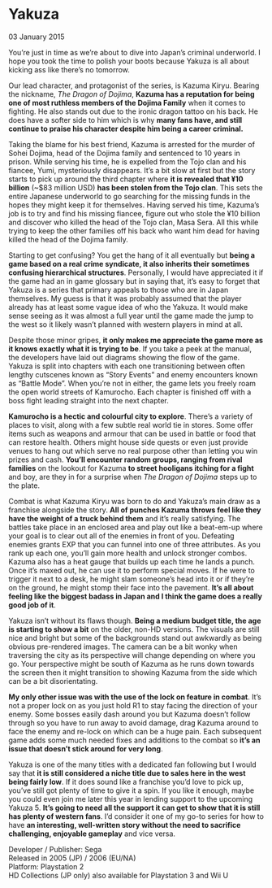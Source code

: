 # Yakuza
03 January 2015

You’re just in time as we’re about to dive into Japan’s criminal underworld. I hope you took the time to polish your boots because Yakuza is all about kicking ass like there’s no tomorrow.

Our lead character, and protagonist of the series, is Kazuma Kiryu. Bearing the nickname, _The Dragon of Dojima_, **Kazuma has a reputation for being one of most ruthless members of the Dojima Family** when it comes to fighting. He also stands out due to the ironic dragon tattoo on his back. He does have a softer side to him which is why **many fans have, and still continue to praise his character despite him being a career criminal.**

Taking the blame for his best friend, Kazuma is arrested for the murder of Sohei Dojima, head of the Dojima family and sentenced to 10 years in prison. While serving his time, he is expelled from the Tojo clan and his fiancee, Yumi, mysteriously disappears. It’s a bit slow at first but the story starts to pick up around the third chapter where **it is revealed that ¥10 billion** (\~$83 million USD) **has been stolen from the Tojo clan**. This sets the entire Japanese underworld to go searching for the missing funds in the hopes they might keep it for themselves. Having served his time, Kazuma’s job is to try and find his missing fiancee, figure out who stole the ¥10 billion and discover who killed the head of the Tojo clan, Masa Sera. All this while trying to keep the other families off his back who want him dead for having killed the head of the Dojima family.

Starting to get confusing? You get the hang of it all eventually but **being a game based on a real crime syndicate, it also inherits their sometimes confusing hierarchical structures**. Personally, I would have appreciated it if the game had an in game glossary but in saying that, it’s easy to forget that Yakuza is a series that primary appeals to those who are in Japan themselves. My guess is that it was probably assumed that the player already has at least some vague idea of who the Yakuza. It would make sense seeing as it was almost a full year until the game made the jump to the west so it likely wasn’t planned with western players in mind at all.

Despite those minor gripes, **it only makes me appreciate the game more as it knows exactly what it is trying to be**. If you take a peek at the manual, the developers have laid out diagrams showing the flow of the game. Yakuza is split into chapters with each one transitioning between often lengthy cutscenes known as “Story Events” and enemy encounters known as “Battle Mode”. When you’re not in either, the game lets you freely roam the open world streets of Kamurocho. Each chapter is finished off with a boss fight leading straight into the next chapter.

**Kamurocho is a hectic and colourful city to explore**. There’s a variety of places to visit, along with a few subtle real world tie in stores. Some offer items such as weapons and armour that can be used in battle or food that can restore health. Others might house side quests or even just provide venues to hang out which serve no real purpose other than letting you win prizes and cash. **You’ll encounter random groups, ranging from rival families** on the lookout for Kazuma **to street hooligans itching for a fight** and boy, are they in for a surprise when _The Dragon of Dojima_ steps up to the plate.

Combat is what Kazuma Kiryu was born to do and Yakuza’s main draw as a franchise alongside the story. **All of punches Kazuma throws feel like they have the weight of a truck behind them** and it’s really satisfying. The battles take place in an enclosed area and play out like a beat-em-up where your goal is to clear out all of the enemies in front of you. Defeating enemies grants EXP that you can funnel into one of three attributes. As you rank up each one, you’ll gain more health and unlock stronger combos. Kazuma also has a heat gauge that builds up each time he lands a punch. Once it’s maxed out, he can use it to perform special moves. If he were to trigger it next to a desk, he might slam someone’s head into it or if they’re on the ground, he might stomp their face into the pavement. **It’s all about feeling like the biggest badass in Japan and I think the game does a really good job of it**.

Yakuza isn’t without its flaws though. **Being a medium budget title, the age is starting to show a bit** on the older, non-HD versions. The visuals are still nice and bright but some of the backgrounds stand out awkwardly as being obvious pre-rendered images. The camera can be a bit wonky when traversing the city as its perspective will change depending on where you go. Your perspective might be south of Kazuma as he runs down towards the screen then it might transition to showing Kazuma from the side which can be a bit disorientating.

**My only other issue was with the use of the lock on feature in combat**. It’s not a proper lock on as you just hold R1 to stay facing the direction of your enemy. Some bosses easily dash around you but Kazuma doesn’t follow through so you have to run away to avoid damage, drag Kazuma around to face the enemy and re-lock on which can be a huge pain. Each subsequent game adds some much needed fixes and additions to the combat so **it’s an issue that doesn’t stick around for very long**.

Yakuza is one of the many titles with a dedicated fan following but I would say that **it is still considered a niche title due to sales here in the west being fairly low**. If it does sound like a franchise you’d love to pick up, you’ve still got plenty of time to give it a spin. If you like it enough, maybe you could even join me later this year in lending support to the upcoming Yakuza 5\. **It’s going to need all the support it can get to show that it is still has plenty of western fans**. I’d consider it one of my go-to series for how to have **an interesting, well-written story without the need to sacrifice challenging, enjoyable gameplay** and vice versa.

Developer / Publisher: Sega \
Released in 2005 (JP) / 2006 (EU/NA) \
Platform: Playstation 2 \
HD Collections (JP only) also available for Playstation 3 and Wii U